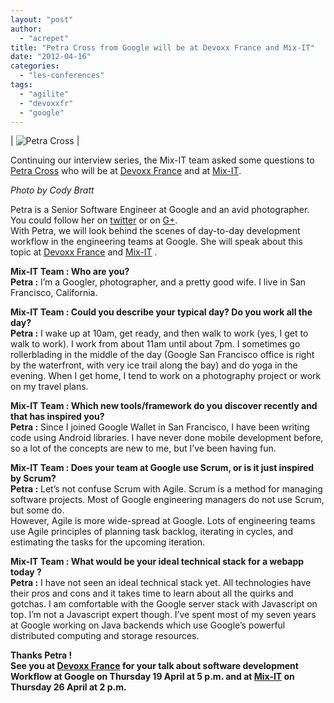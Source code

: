 ```yaml
---
layout: "post"
author: 
  - "acrepet"
title: "Petra Cross from Google will be at Devoxx France and Mix-IT"
date: "2012-04-16"
categories: 
  - "les-conferences"
tags: 
  - "agilite"
  - "devoxxfr"
  - "google"
---
```


| ![Petra Cross](/assets/2012/04/2012-04-16-petra-cross-from-google-will-be-at-devoxx-france-and-mix-it/petra1.jpg) |

Continuing our interview series, the Mix-IT team asked some questions to [Petra Cross](https://plus.google.com/u/0/s/petra%20cross) who will be at [Devoxx France](http://www.devoxx.fr/display/FR12/Behind+the+Scenes+of+Day-To-Day+Software+Development+at+Google) and at [Mix-IT](http://www.mix-it.fr/session/39/software-development-workflow-at-google).

_Photo by Cody Bratt_

Petra is a Senior Software Engineer at Google and an avid photographer. You could follow her on [twitter](https://twitter.com/petracross) or on [G+](https://plus.google.com/107119125214160307479/).  
With Petra, we will look behind the scenes of day-to-day development workflow in the engineering teams at Google. She will speak about this topic at [Devoxx France](http://www.devoxx.fr/display/FR12/Behind+the+Scenes+of+Day-To-Day+Software+Development+at+Google) and [Mix-IT](http://www.mix-it.fr/session/39/software-development-workflow-at-google) .

**Mix-IT Team : Who are you?**  
**Petra :** I’m a Googler, photographer, and a pretty good wife. I live in San Francisco, California.

**Mix-IT Team : Could you describe your typical day? Do you work all the day?**  
**Petra :** I wake up at 10am, get ready, and then walk to work (yes, I get to walk to work). I work from about 11am until about 7pm. I sometimes go rollerblading in the middle of the day (Google San Francisco office is right by the waterfront, with very ice trail along the bay) and do yoga in the evening. When I get home, I tend to work on a photography project or work on my travel plans.

**Mix-IT Team : Which new tools/framework do you discover recently and that has inspired you?**  
**Petra :** Since I joined Google Wallet in San Francisco, I have been writing code using Android libraries. I have never done mobile development before, so a lot of the concepts are new to me, but I’ve been having fun.

**Mix-IT Team : Does your team at Google use Scrum, or is it just inspired by Scrum?**  
**Petra :** Let’s not confuse Scrum with Agile. Scrum is a method for managing software projects. Most of Google engineering managers do not use Scrum, but some do.  
However, Agile is more wide-spread at Google. Lots of engineering teams use Agile principles of planning task backlog, iterating in cycles, and estimating the tasks for the upcoming iteration.

**Mix-IT Team : What would be your ideal technical stack for a webapp today ?**  
**Petra :** I have not seen an ideal technical stack yet. All technologies have their pros and cons and it takes time to learn about all the quirks and gotchas. I am comfortable with the Google server stack with Javascript on top. I’m not a Javascript expert though. I’ve spent most of my seven years at Google working on Java backends which use Google’s powerful distributed computing and storage resources.

**Thanks Petra !  
See you at [Devoxx France](http://www.devoxx.fr/display/FR12/Behind+the+Scenes+of+Day-To-Day+Software+Development+at+Google) for your talk about software development Workflow at Google on Thursday 19 April at 5 p.m. and at [Mix-IT](http://www.mix-it.fr/session/39/software-development-workflow-at-google) on Thursday 26 April at 2 p.m.**
